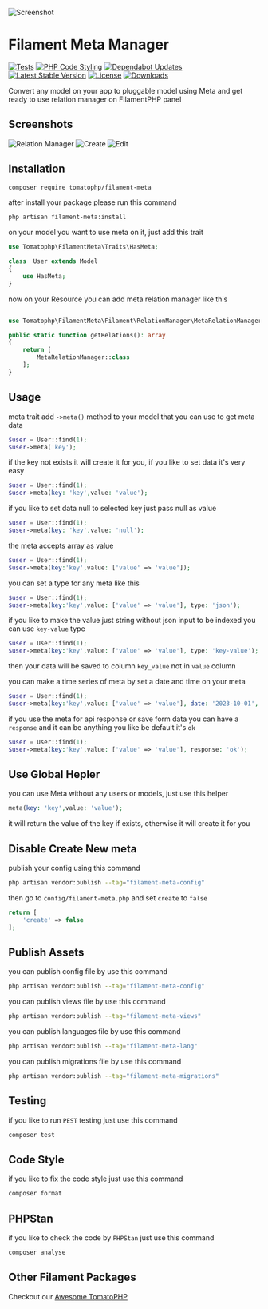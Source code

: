 ![Screenshot](https://raw.githubusercontent.com/tomatophp/filament-meta/master/arts/3x1io-tomato-meta.jpg)

# Filament Meta Manager

[![Tests](https://github.com/tomatophp/filament-meta/actions/workflows/tests.yml/badge.svg)](https://github.com/tomatophp/filament-meta/actions/workflows/tests.yml)
[![PHP Code Styling](https://github.com/tomatophp/filament-meta/actions/workflows/fix-php-code-styling.yml/badge.svg)](https://github.com/tomatophp/filament-meta/actions/workflows/fix-php-code-styling.yml)
[![Dependabot Updates](https://github.com/tomatophp/filament-meta/actions/workflows/dependabot/dependabot-updates/badge.svg)](https://github.com/tomatophp/filament-meta/actions/workflows/dependabot/dependabot-updates)
[![Latest Stable Version](https://poser.pugx.org/tomatophp/filament-meta/version.svg)](https://packagist.org/packages/tomatophp/filament-meta)
[![License](https://poser.pugx.org/tomatophp/filament-meta/license.svg)](https://packagist.org/packages/tomatophp/filament-meta)
[![Downloads](https://poser.pugx.org/tomatophp/filament-meta/d/total.svg)](https://packagist.org/packages/tomatophp/filament-meta)

Convert any model on your app to pluggable model using Meta and get ready to use relation manager on FilamentPHP panel

## Screenshots


![Relation Manager](https://raw.githubusercontent.com/tomatophp/filament-meta/master/arts/relation-manager.png)
![Create](https://raw.githubusercontent.com/tomatophp/filament-meta/master/arts/create.png)
![Edit](https://raw.githubusercontent.com/tomatophp/filament-meta/master/arts/edit.png)
## Installation

```bash
composer require tomatophp/filament-meta
```
after install your package please run this command

```bash
php artisan filament-meta:install
```

on your model you want to use meta on it, just add this trait

```php
use Tomatophp\FilamentMeta\Traits\HasMeta;

class  User extends Model
{
    use HasMeta;
}
```

now on your Resource you can add meta relation manager like this

```php

use Tomatophp\FilamentMeta\Filament\RelationManager\MetaRelationManager;

public static function getRelations(): array
{
    return [
        MetaRelationManager::class
    ];
}
```

## Usage

meta trait add `->meta()` method to your model that you can use to get meta data

```php
$user = User::find(1);
$user->meta('key');
```

if the key not exists it will create it for you, if you like to set data it's very easy

```php
$user = User::find(1);
$user->meta(key: 'key',value: 'value');
```

if you like to set data null to selected key just pass null as value

```php
$user = User::find(1);
$user->meta(key: 'key',value: 'null');
```

the meta accepts array as value

```php
$user = User::find(1);
$user->meta(key:'key',value: ['value' => 'value']);
```

you can set a type for any meta like this 

```php
$user = User::find(1);
$user->meta(key:'key',value: ['value' => 'value'], type: 'json');
```

if you like to make the value just string without json input to be indexed you can use `key-value` type

```php
$user = User::find(1);
$user->meta(key:'key',value: ['value' => 'value'], type: 'key-value');
```

then your data will be saved to column `key_value` not in `value` column

you can make a time series of meta by set a date and time on your meta

```php
$user = User::find(1);
$user->meta(key:'key',value: ['value' => 'value'], date: '2023-10-01', time: '12:00:00');
```

if you use the meta for api response or save form data you can have a `response` and it can be anything you like be default it's `ok`

```php
$user = User::find(1);
$user->meta(key:'key',value: ['value' => 'value'], response: 'ok');
```

## Use Global Hepler

you can use Meta without any users or models, just use this helper

```php
meta(key: 'key',value: 'value');
```

it will return the value of the key if exists, otherwise it will create it for you

## Disable Create New meta

publish your config using this command

```bash
php artisan vendor:publish --tag="filament-meta-config"
```

then go to `config/filament-meta.php` and set `create` to `false`

```php
return [
    'create' => false
];
```

## Publish Assets

you can publish config file by use this command

```bash
php artisan vendor:publish --tag="filament-meta-config"
```

you can publish views file by use this command

```bash
php artisan vendor:publish --tag="filament-meta-views"
```

you can publish languages file by use this command

```bash
php artisan vendor:publish --tag="filament-meta-lang"
```

you can publish migrations file by use this command

```bash
php artisan vendor:publish --tag="filament-meta-migrations"
```

## Testing

if you like to run `PEST` testing just use this command

```bash
composer test
```

## Code Style

if you like to fix the code style just use this command

```bash
composer format
```

## PHPStan

if you like to check the code by `PHPStan` just use this command

```bash
composer analyse
```

## Other Filament Packages

Checkout our [Awesome TomatoPHP](https://github.com/tomatophp/awesome)

